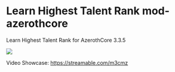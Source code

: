 # Learn Highest Talent Rank mod-azerothcore
Learn Highest Talent Rank for AzerothCore 3.3.5

![](https://i.ibb.co/gM45ymf/Wo-WScrn-Shot-032019-003120-1.jpg)

Video Showcase:
https://streamable.com/m3cmz
